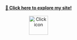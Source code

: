 <p align="center">
  <strong><a href="https://ellenoda.github.io" target="_blank">🚀 Click here to explore my site!</a></strong><br><br>
  <a href="https://ellenoda.github.io" target="_blank">
    <img src="https://github.com/ellenoda/files/blob/40bf7fde0030539908452fc2c1c62ee8ce941c2a/click-unscreen.gif?raw=true" width="60px" alt="Click icon"/>
  </a>
</p>
